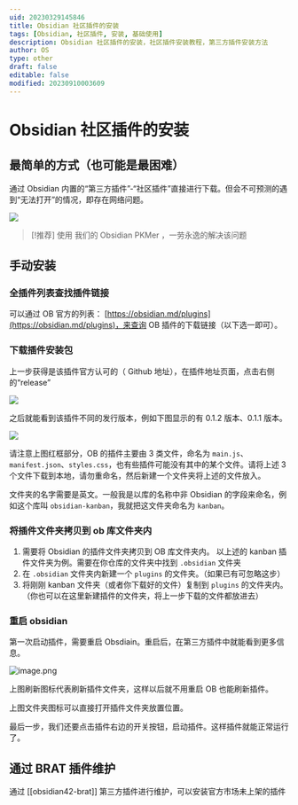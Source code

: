 ```yaml
---
uid: 20230329145846
title: Obsidian 社区插件的安装
tags: [Obsidian, 社区插件, 安装, 基础使用]
description: Obsidian 社区插件的安装，社区插件安装教程，第三方插件安装方法
author: OS
type: other
draft: false
editable: false
modified: 20230910003609
---
```


# Obsidian 社区插件的安装

## 最简单的方式（也可能是最困难）

通过 Obsidian 内置的“第三方插件”-“社区插件”直接进行下载。但会不可预测的遇到“无法打开”的情况，即存在网络问题。

![](https://cdn.pkmer.cn/images/4141b98fb96d57bafd005f7ad7bbb943_MD5.png!pkmer)

> [!推荐]
> 使用 我们的 Obsidian PKMer ，一劳永逸的解决该问题

## 手动安装

### 全插件列表查找插件链接

可以通过 OB 官方的列表： [https://obsidian.md/plugins](https://obsidian.md/plugins)，来查询 OB 插件的下载链接（以下选一即可）。

### 下载插件安装包

上一步获得是该插件官方认可的（ Github 地址），在插件地址页面，点击右侧的“release”

![](https://cdn.pkmer.cn/images/f7c8f5661d79491658024083a89b7dcc_MD5.png!pkmer)

之后就能看到该插件不同的发行版本，例如下图显示的有 0.1.2 版本、0.1.1 版本。

![](https://cdn.pkmer.cn/images/f7cedd89bbd3a58c50a616f34646f788_MD5.png!pkmer)

请注意上图红框部分，OB 的插件主要由 3 类文件，命名为 `main.js`、`manifest.json`、`styles.css`，也有些插件可能没有其中的某个文件。请将上述 3 个文件下载到本地，请勿重命名，然后新建一个文件夹将上述的文件放入。

文件夹的名字需要是英文。一般我是以库的名称中非 Obsidian 的字段来命名，例如这个库叫 `obsidian-kanban`，我就把这文件夹命名为 `kanban`。

### 将插件文件夹拷贝到 ob 库文件夹内

1. 需要将 Obsidian 的插件文件夹拷贝到 OB 库文件夹内。 以上述的 kanban 插件文件夹为例。需要在你仓库的文件夹中找到 `.obsidian` 文件夹
2. 在 `.obsidian` 文件夹内新建一个 `plugins` 的文件夹。（如果已有可忽略这步）
3. 将刚刚 kanban 文件夹（或者你下载好的文件）复制到 `plugins` 的文件夹内。（你也可以在这里新建插件的文件夹，将上一步下载的文件都放进去）

### 重启 obsidian

第一次启动插件，需要重启 Obsdiain。重启后，在第三方插件中就能看到更多信息。

![image.png](https://cdn.pkmer.cn/images/20230515233240.png!pkmer)

上图刷新图标代表刷新插件文件夹，这样以后就不用重启 OB 也能刷新插件。

上图文件夹图标可以直接打开插件文件夹放置位置。

最后一步，我们还要点击插件右边的开关按钮，启动插件。这样插件就能正常运行了。

## 通过 BRAT 插件维护

通过 [[obsidian42-brat]] 第三方插件进行维护，可以安装官方市场未上架的插件
